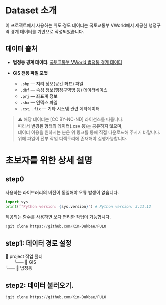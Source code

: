 # Dataset 소개

이 프로젝트에서 사용하는 위도·경도 데이터는 국토교통부 VWorld에서 제공한 행정구역 경계 데이터를 기반으로 작성되었습니다.

## 데이터 출처
- **법정동 경계 데이터**: [국토교통부 VWorld 법정동 경계 데이터](https://www.vworld.kr/dtmk/dtmk_ntads_s002.do?svcCde=NA&dsId=21)

  
- **GIS 전용 파일 포맷**
  - `.shp` — 지리 정보(공간 좌표) 파일  
  - `.dbf` — 속성 정보(행정구역명 등) 데이터베이스  
  - `.prj` — 좌표계 정보  
  - `.shx` — 인덱스 파일  
  - `.cst`, `.fix` — 기타 시스템 관련 메타데이터

> ⚠️ 해당 데이터는 [CC BY-NC-ND] 라이선스를 따릅니다.  
> 따라서 **변경된 형태의 데이터(.csv 등)는 공유하지 않으며**,  
> 데이터 이용을 원하시는 분은 위 링크를 통해 직접 다운로드해 주시기 바랍니다.
> 위에 파일이 전부 작업 디렉토리에 존재해야 실행가능합니다.


# 초보자를 위한 상세 설명
## step0
 사용하는 라이브러리의 버전이 동일해야 오류 발생이 없습니다.
```python
import sys
print(f"Python version: {sys.version}") # Python version: 3.11.12 
```
 제공되는 함수를 사용하면 보다 편리한 작업이 가능합니다.
```python
!git clone https://github.com/Kim-Dukbae/FULO
```

## step1: 데이터 경로 설정
📂 project 작업 폴더  
  └── 📂 GIS  
    └── 📁 법정동

## step2: 데이터 불러오기.
```python
!git clone https://github.com/Kim-Dukbae/FULO
```

